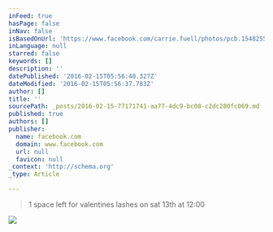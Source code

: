 ```yaml
---
inFeed: true
hasPage: false
inNav: false
isBasedOnUrl: 'https://www.facebook.com/carrie.fuell/photos/pcb.1548255452154302/1548251408821373/?type=3&theater'
inLanguage: null
starred: false
keywords: []
description: ''
datePublished: '2016-02-15T05:56:40.327Z'
dateModified: '2016-02-15T05:56:37.783Z'
author: []
title: ''
sourcePath: _posts/2016-02-15-77171741-aa77-4dc9-bc08-c2dc280fc069.md
published: true
authors: []
publisher:
  name: facebook.com
  domain: www.facebook.com
  url: null
  favicon: null
_context: 'http://schema.org'
_type: Article

---
```

> 1 space left for valentines lashes on sat 13th at 12:00

![](https://s3-us-west-2.amazonaws.com/the-grid-img/p/8acd23ac8d67805265a00fae244f722b25d7c875.jpg)